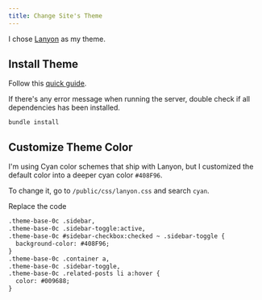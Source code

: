 ```yaml
---
title: Change Site's Theme
---
```


I chose [Lanyon](https://github.com/poole/lanyon) as my theme.

## Install Theme

Follow this [quick guide](https://github.com/poole/poole#usage).

If there's any error message when running the server, double check if all dependencies has been installed.

```
bundle install
```

## Customize Theme Color

I'm using Cyan color schemes that ship with Lanyon, but I customized the default color into a deeper cyan color `#408F96`.

To change it, go to `/public/css/lanyon.css` and search `cyan`.

Replace the code

```html
.theme-base-0c .sidebar,
.theme-base-0c .sidebar-toggle:active,
.theme-base-0c #sidebar-checkbox:checked ~ .sidebar-toggle {
  background-color: #408F96;
}
.theme-base-0c .container a,
.theme-base-0c .sidebar-toggle,
.theme-base-0c .related-posts li a:hover {
  color: #009688;
}
```

